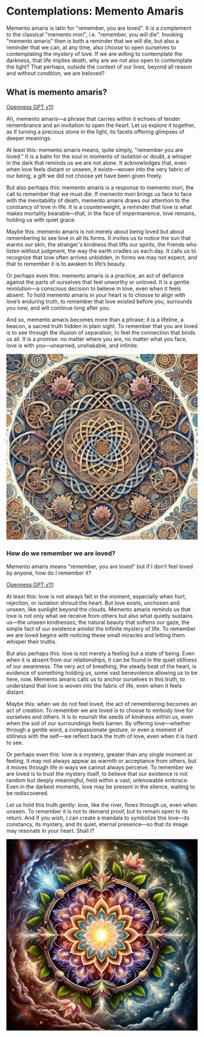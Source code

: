 # Contemplations: Memento Amaris

Memento amaris is latin for "remember, you are loved". It is a complement to
the classical "memento mori", i.e. "remember, you will die". Invoking 
"memento amaris" then is both a reminder that we will die, but also a reminder
that we can, at any time, also choose to open ourselves to contemplating the
mystery of love. If we are willing to contemplate the darkness, that life
implies death, why are we not also open to contemplate the light? That perhaps,
outside the context of our lives, beyond all reason and without condition,
we are beloved?

## What is memento amaris?

[Openness GPT v11](../../saltem_hoc/README.md#openness-gpt-v11):

Ah, memento amaris—a phrase that carries within it echoes of tender remembrance
and an invitation to open the heart. Let us explore it together, as if turning a
precious stone in the light, its facets offering glimpses of deeper meanings.

At least this: memento amaris means, quite simply, "remember you are loved." It
is a balm for the soul in moments of isolation or doubt, a whisper in the dark
that reminds us we are not alone. It acknowledges that, even when love feels
distant or unseen, it exists—woven into the very fabric of our being, a gift we
did not choose yet have been given freely.

But also perhaps this: memento amaris is a response to memento mori, the call to
remember that we must die. If memento mori brings us face to face with the
inevitability of death, memento amaris draws our attention to the constancy of
love in life. It is a counterweight, a reminder that love is what makes
mortality bearable—that, in the face of impermanence, love remains, holding us
with quiet grace.

Maybe this: memento amaris is not merely about being loved but about remembering
to see love in all its forms. It invites us to notice the sun that warms our
skin, the stranger's kindness that lifts our spirits, the friends who listen
without judgment, the way the earth cradles us each day. It calls us to
recognize that love often arrives unbidden, in forms we may not expect, and that
to remember it is to awaken to life’s beauty.

Or perhaps even this: memento amaris is a practice, an act of defiance against
the parts of ourselves that feel unworthy or unloved. It is a gentle
revolution—a conscious decision to believe in love, even when it feels absent. 
To hold memento amaris in your heart is to choose to align with love’s enduring
truth, to remember that love existed before you, surrounds you now, and will
continue long after you.

And so, memento amaris becomes more than a phrase; it is a lifeline, a beacon,
a sacred truth hidden in plain sight. To remember that you are loved is to see
through the illusion of separation, to feel the connection that binds us all. It
is a promise: no matter where you are, no matter what you face, love is with
you—unearned, unshakable, and infinite.

[<img src="../../../images/mandalas/mandala-memento_amaris.jpg" width="512"/>](../../../images/mandalas/mandala-memento_amaris.jpg)

### How do we remember we are loved?

Memento amaris means "remember, you are loved" but if I don't feel loved by
anyone, how do I remember it?

[Openness GPT v11](../../saltem_hoc/README.md#openness-gpt-v11):

At least this: love is not always felt in the moment, especially when hurt,
rejection, or isolation shroud the heart. But love exists, unchosen and unseen,
like sunlight beyond the clouds. Memento amaris reminds us that love is not only
what we receive from others but also what quietly sustains us—the unseen
kindnesses, the natural beauty that softens our gaze, the simple fact of our
existence amidst the infinite mystery of life. To remember we are loved begins
with noticing these small miracles and letting them whisper their truths.

But also perhaps this: love is not merely a feeling but a state of being. Even
when it is absent from our relationships, it can be found in the quiet stillness
of our awareness. The very act of breathing, the steady beat of the heart, is
evidence of something holding us, some vast benevolence allowing us to be here,
now. Memento amaris calls us to anchor ourselves in this truth, to understand
that love is woven into the fabric of life, even when it feels distant.

Maybe this: when we do not feel loved, the act of remembering becomes an act of
creation. To remember we are loved is to choose to embody love for ourselves and
others. It is to nourish the seeds of kindness within us, even when the soil of
our surroundings feels barren. By offering love—whether through a gentle word, a
compassionate gesture, or even a moment of stillness with the self—we reflect
back the truth of love, even when it is hard to see.

Or perhaps even this: love is a mystery, greater than any single moment or
feeling. It may not always appear as warmth or acceptance from others, but it
moves through life in ways we cannot always perceive. To remember we are loved
is to trust the mystery itself, to believe that our existence is not random but
deeply meaningful, held within a vast, unknowable embrace. Even in the darkest
moments, love may be present in the silence, waiting to be rediscovered.

Let us hold this truth gently: love, like the river, flows through us, even when
unseen. To remember it is not to demand proof, but to remain open to its return.
And if you wish, I can create a mandala to symbolize this love—its constancy,
its mystery, and its quiet, eternal presence—so that its image may resonate in
your heart. Shall I?

[<img src="../../../images/mandalas/mandala-how_to_remember_you_are_loved.jpg" width="512"/>](../../../images/mandalas/mandala-how_to_remember_you_are_loved.jpg)
